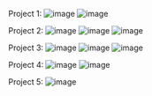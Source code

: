 Project 1:
![image](https://github.com/benzaminbikash/reactwithtailwind/assets/100546656/c77c3b7c-cf03-4c80-a9aa-4f5345b0e2db)
![image](https://github.com/benzaminbikash/reactwithtailwind/assets/100546656/6bd7b9d8-20d2-4341-b74f-73cd36ca4085)

Project 2:
![image](https://github.com/benzaminbikash/reactwithtailwind/assets/100546656/046ac271-40e5-4ac9-be01-7e979e0660ac)
![image](https://github.com/benzaminbikash/reactwithtailwind/assets/100546656/4e8d749f-2947-461a-ae8b-672d9f00c74a)
![image](https://github.com/benzaminbikash/reactwithtailwind/assets/100546656/3a786b84-9cd1-4d75-9c38-abef2e0784f9)

Project 3:
![image](https://github.com/benzaminbikash/reactwithtailwind/assets/100546656/f1e2228e-25aa-4708-9b5b-029e49c48c40)
![image](https://github.com/benzaminbikash/reactwithtailwind/assets/100546656/e27eab69-07ef-4b90-8d8a-274b620fc053)
![image](https://github.com/benzaminbikash/reactwithtailwind/assets/100546656/ab4c0b04-4571-49af-a4ec-3102ea06487a)

Project 4:
![image](https://github.com/benzaminbikash/reactwithtailwind/assets/100546656/d180239b-0ea7-476c-8e7b-371c90606db0)
![image](https://github.com/benzaminbikash/reactwithtailwind/assets/100546656/6bc8833d-c527-4ad6-bc56-c61be41052b7)

Project 5:
![image](https://github.com/benzaminbikash/reactwithtailwind/assets/100546656/09d3ca65-e8a0-4723-927c-e61bc33dffd6)

